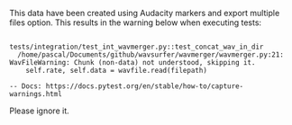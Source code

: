 This data have been created using Audacity markers and export multiple files option. 
This results in the warning below when executing tests:

```

tests/integration/test_int_wavmerger.py::test_concat_wav_in_dir
  /home/pascal/Documents/github/wavsurfer/wavmerger/wavmerger.py:21: WavFileWarning: Chunk (non-data) not understood, skipping it.
    self.rate, self.data = wavfile.read(filepath)

-- Docs: https://docs.pytest.org/en/stable/how-to/capture-warnings.html

```

Please ignore it.